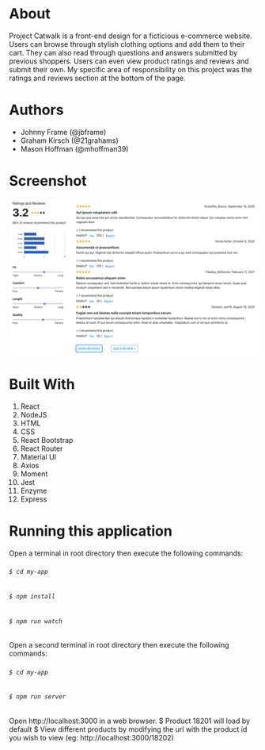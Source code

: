 # About
Project Catwalk is a front-end design for a ficticious e-commerce website. Users can browse through stylish clothing options and add them to their cart. They can also read through questions and answers submitted by previous shoppers. Users can even view product ratings and reviews and submit their own. My specific area of responsibility on this project was the ratings and reviews section at the bottom of the page.

# Authors
* Johnny Frame (@jbframe)
* Graham Kirsch (@21grahams)
* Mason Hoffman (@mhoffman39)

# Screenshot
![Ratings and Reviews Section](./my-app/public/ratingsReviews.png)


# Built With
1. React
2. NodeJS
3. HTML
4. CSS
5. React Bootstrap
6. React Router
7. Material UI
8. Axios
9. Moment
10. Jest
11. Enzyme
12. Express


# Running this application
Open a terminal in root directory then execute the following commands:
###### `$ cd my-app`
###### `$ npm install`
###### `$ npm run watch`

Open a second terminal in root directory then execute the following commands:
###### `$ cd my-app`
###### `$ npm run server`

Open http://localhost:3000 in a web browser.
$ Product 18201 will load by default
$ View different products by modifying the url with the product id you wish to view (eg: http://localhost:3000/18202)
